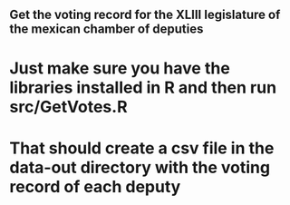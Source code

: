 ## Get the voting record for the XLIII legislature of the mexican chamber of deputies

# Just make sure you have the libraries installed in R and then run src/GetVotes.R
# That should create a csv file in the data-out directory with the voting record of each deputy